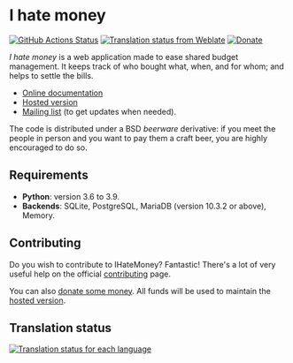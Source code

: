 # I hate money

[![GitHub Actions Status][]][1] [![Translation status from Weblate][]][2] [![Donate][]][3]

*I hate money* is a web application made to ease shared budget
management. It keeps track of who bought what, when, and for whom; and
helps to settle the bills.

-   [Online documentation][]
-   [Hosted version][]
-   [Mailing list][] (to get updates when needed).

The code is distributed under a BSD *beerware* derivative: if you meet
the people in person and you want to pay them a craft beer, you are
highly encouraged to do so.

## Requirements

-   **Python**: version 3.6 to 3.9.
-   **Backends**: SQLite, PostgreSQL, MariaDB (version 10.3.2 or above),
    Memory.

## Contributing

Do you wish to contribute to IHateMoney? Fantastic! There's a lot of
very useful help on the official [contributing][] page.

You can also [donate some money][3]. All funds will be used to maintain
the [hosted version][].

## Translation status

[![Translation status for each language][]][2]

[1]: https://github.com/spiral-project/ihatemoney/actions/workflows/test-docs.yml
[2]: https://hosted.weblate.org/engage/i-hate-money/?utm_source=widget
[3]: https://liberapay.com/IHateMoney/donate
[GitHub Actions Status]: https://github.com/spiral-project/ihatemoney/actions/workflows/test-docs.yml/badge.svg
[Translation status from Weblate]: https://hosted.weblate.org/widgets/i-hate-money/-/i-hate-money/svg-badge.svg
[Donate]: https://img.shields.io/liberapay/receives/IHateMoney.svg?logo=liberapay
[Online documentation]: https://ihatemoney.readthedocs.org
[Hosted version]: https://ihatemoney.org
[Mailing list]: https://mailman.alwaysdata.com/postorius/lists/info.ihatemoney.org/
[contributing]: https://ihatemoney.readthedocs.io/en/latest/contributing.html
[Translation status for each language]: https://hosted.weblate.org/widgets/i-hate-money/-/i-hate-money/multi-blue.svg
